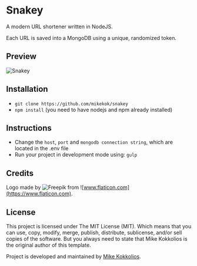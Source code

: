 # Snakey
A modern URL shortener written in NodeJS.

Each URL is saved into a MongoDB using a unique, randomized token.

## Preview
![Snakey](https://i.imgur.com/0ttdJbv.png)

## Installation
* `git clone https://github.com/mikekok/snakey`
* `npm install` (you need to have nodejs and npm already installed)

## Instructions
* Change the `host`, `port` and `mongodb connection string`, which are located in the .env file
* Run your project in development mode using: `gulp`

## Credits
Logo made by ![Freepik](http://www.freepik.com) from ![www.flaticon.com](https://www.flaticon.com).

## License
This project is licensed under The MIT License (MIT). Which means that you can use, copy, modify, merge, publish, distribute, sublicense, and/or sell copies of the software. But you always need to state that Mike Kokkolios is the original author of this template.

Project is developed and maintained by [Mike Kokkolios](https://xweb.gr/).
